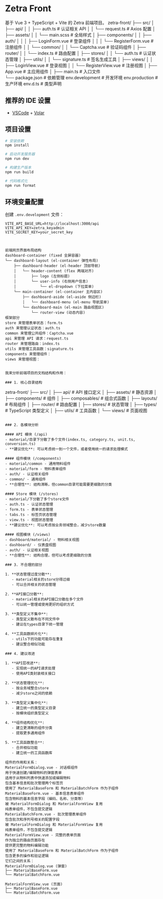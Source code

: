 # Zetra Front

基于 Vue 3 + TypeScript + Vite 的 Zetra 前端项目。
zetra-front/
├── src/
│   ├── api/
│   │   ├── auth.ts          # 认证相关 API
│   │   └── request.ts       # Axios 配置
│   ├── assets/
│   │   └── main.scss    # 全局样式
│   ├── components/
│   │   ├── auth/
│   │   │   ├── LoginForm.vue  # 登录组件
│   │   │   └── RegisterForm.vue  # 注册组件
│   │   └── common/
│   │       └── Captcha.vue  # 验证码组件
│   ├── router/
│   │   └── index.ts         # 路由配置
│   ├── stores/
│   │   └── auth.ts          # 认证状态管理
│   ├── utils/
│   │   └── signature.ts     # 签名生成工具
│   ├── views/
│   │   ├── LoginView.vue    # 登录视图
│   │   └── RegisterView.vue # 注册视图
│   ├── App.vue            # 主应用组件
│   ├── main.ts            # 入口文件       
└── package.json          # 依赖管理
    env.development      # 开发环境
    env.production       # 生产环境
    env.d.ts            # 类型声明

## 推荐的 IDE 设置

- [VSCode](https://code.visualstudio.com/) + [Volar](https://marketplace.visualstudio.com/items?itemName=Vue.volar)

## 项目设置

```bash
# 安装依赖
npm install

# 启动开发服务器
npm run dev

# 构建生产版本
npm run build

# 代码格式化
npm run format
```

## 环境变量配置

创建 `.env.development` 文件：

```plaintext
VITE_API_BASE_URL=http://localhost:3000/api
VITE_API_KEY=zetra_keyadmin
VITE_SECRET_KEY=your_secret_key



前端网页界面布局结构
dashboard-container (fixed 全屏容器)
└── dashboard-layout (el-container 弹性布局)
    ├── dashboard-header (el-header 顶部导航)
    │   └── header-content (flex 两端对齐)
    │       ├── logo (左侧标题)
    │       └── user-info (右侧用户信息)
    │           └── el-dropdown (下拉菜单)
    └── main-container (el-container 主内容区)
        ├── dashboard-aside (el-aside 侧边栏)
        │   └── dashboard-menu (el-menu 导航菜单)
        └── dashboard-main (el-main 路由视图区)
            └── router-view (动态内容)
框架部分
store 来管理表单状态：form.ts   
auth 来管理认证状态：auth.ts
common 来管理公共组件：Captcha.vue
api 来管理 API 请求：request.ts
router 来管理路由：index.ts
utils 来管理工具函数：signature.ts
components 来管理组件：
views 来管理视图：


我来分析前端项目的文档结构和作用：

### 1. 核心目录结构

```
zetra-front/
├── src/
│   ├── api/          # API 接口定义
│   ├── assets/       # 静态资源
│   ├── components/   # 组件
│   ├── composables/  # 组合式函数
│   ├── layouts/      # 布局组件
│   ├── router/       # 路由配置
│   ├── stores/       # 状态管理
│   ├── types/        # TypeScript 类型定义
│   ├── utils/        # 工具函数
│   └── views/        # 页面视图
```

### 2. 各模块分析

#### API 模块 (/api)
- material/目录下分散了多个文件(index.ts, category.ts, unit.ts, conversion.ts)
- **建议优化**: 可以考虑统一到一个文件，或者使用统一的请求处理模式

#### 组件模块 (/components)
- material/common - 通用物料组件
- material/form - 物料表单组件
- auth/ - 认证相关组件
- common/ - 通用组件
- **合理性**: 结构清晰，但common目录可能需要更细致的分类

#### Store 模块 (/stores)
- material/下分散了多个store文件
- auth.ts - 认证状态管理
- form.ts - 表单状态管理
- tabs.ts - 标签页状态管理
- view.ts - 视图状态管理
- **建议优化**: 可以考虑按业务领域整合，减少store数量

#### 视图模块 (/views)
- dashboard/material/ - 物料相关视图
- dashboard/ - 仪表盘视图
- auth/ - 认证相关视图
- **合理性**: 结构合理，但可以考虑更细致的分类

### 3. 不合理的部分

1. **状态管理过度分散**:
   - material相关的store分得过细
   - 可以合并相关的状态管理

2. **API接口分散**:
   - material相关的API接口分散在多个文件
   - 可以统一管理或使用更好的组织方式

3. **类型定义不集中**:
   - 类型定义散布在不同文件中
   - 建议在types目录下统一管理

4. **工具函数碎片化**:
   - utils下的功能可能存在重复
   - 建议整合相似功能

### 4. 建议改进

1. **API层改进**:
   - 实现统一的API请求处理
   - 使用API类封装相关接口

2. **状态管理优化**:
   - 按业务域整合store
   - 减少store之间的依赖

3. **类型定义集中化**:
   - 建立统一的类型定义目录
   - 按模块组织类型定义

4. **组件结构优化**:
   - 建立更清晰的组件分类
   - 提取更多通用组件

5. **工具函数整合**:
   - 合并相似功能
   - 建立统一的工具函数库

组件的作用和关系：
MaterialFormDialog.vue - 对话框组件
用于快速创建/编辑物料的弹窗表单
适用于从物料列表中快速添加或编辑物料
包含基本信息和批次管理两个标签页
使用了 MaterialBaseForm 和 MaterialBatchForm 作为子组件
MaterialBaseForm.vue - 基本信息表单组件
包含物料的基本信息字段（编码、名称、分类等）
被 MaterialFormDialog 和 MaterialFormView 复用
纯表单组件，不包含提交逻辑
MaterialBatchForm.vue - 批次管理表单组件
包含批次和序列号相关的配置字段
被 MaterialFormDialog 和 MaterialFormView 复用
纯表单组件，不包含提交逻辑
MaterialFormView.vue - 完整的表单页面
作为独立的路由页面存在
提供更完整的物料编辑功能
使用了 MaterialBaseForm 和 MaterialBatchForm 作为子组件
包含更多的操作和验证逻辑
它们之间的关系：
MaterialFormDialog.vue (弹窗)
├── MaterialBaseForm.vue
└── MaterialBatchForm.vue

MaterialFormView.vue (页面)
├── MaterialBaseForm.vue
└── MaterialBatchForm.vue


